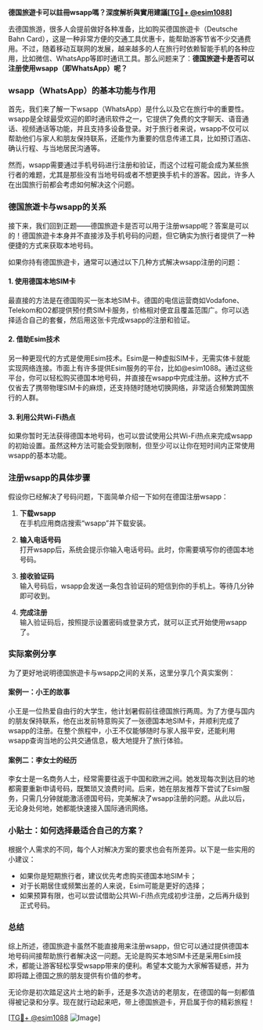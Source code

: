 **德国旅遊卡可以註冊wsapp嗎？深度解析與實用建議[[TG💪+ @esim1088](https://t.me/s/esim1088)]**

去德国旅游，很多人会提前做好各种准备，比如购买德国旅遊卡（Deutsche Bahn Card），这是一种非常方便的交通工具优惠卡，能帮助游客节省不少交通费用。不过，随着移动互联网的发展，越来越多的人在旅行时依赖智能手机的各种应用，比如微信、WhatsApp等即时通讯工具。那么问题来了：**德国旅遊卡是否可以注册使用wsapp（即WhatsApp）呢？**

### wsapp（WhatsApp）的基本功能与作用

首先，我们来了解一下wsapp（WhatsApp）是什么以及它在旅行中的重要性。wsapp是全球最受欢迎的即时通讯软件之一，它提供了免费的文字聊天、语音通话、视频通话等功能，并且支持多设备登录。对于旅行者来说，wsapp不仅可以帮助他们与家人和朋友保持联系，还能作为重要的信息传递工具，比如预订酒店、确认行程、与当地居民沟通等。

然而，wsapp需要通过手机号码进行注册和验证，而这个过程可能会成为某些旅行者的难题，尤其是那些没有当地号码或者不想更换手机卡的游客。因此，许多人在出国旅行前都会考虑如何解决这个问题。

### 德国旅遊卡与wsapp的关系

接下来，我们回到正题——德国旅遊卡是否可以用于注册wsapp呢？答案是可以的！德国旅遊卡本身并不直接涉及手机号码的问题，但它确实为旅行者提供了一种便捷的方式来获取本地号码。

如果你持有德国旅遊卡，通常可以通过以下几种方式解决wsapp注册的问题：

#### 1. 使用德国本地SIM卡
最直接的方法是在德国购买一张本地SIM卡。德国的电信运营商如Vodafone、Telekom和O2都提供预付费SIM卡服务，价格相对便宜且覆盖范围广。你可以选择适合自己的套餐，然后用这张卡完成wsapp的注册和验证。

#### 2. 借助Esim技术
另一种更现代的方式是使用Esim技术。Esim是一种虚拟SIM卡，无需实体卡就能实现网络连接。市面上有许多提供Esim服务的平台，比如@esim1088。通过这些平台，你可以轻松购买德国本地号码，并直接在wsapp中完成注册。这种方式不仅省去了携带物理SIM卡的麻烦，还支持随时随地切换网络，非常适合频繁跨国旅行的人群。

#### 3. 利用公共Wi-Fi热点
如果你暂时无法获得德国本地号码，也可以尝试使用公共Wi-Fi热点来完成wsapp的初始设置。虽然这种方法可能会受到限制，但至少可以让你在短时间内正常使用wsapp的基本功能。

### 注册wsapp的具体步骤

假设你已经解决了号码问题，下面简单介绍一下如何在德国注册wsapp：

1. **下载wsapp**  
   在手机应用商店搜索“wsapp”并下载安装。
   
2. **输入电话号码**  
   打开wsapp后，系统会提示你输入电话号码。此时，你需要填写你的德国本地号码。

3. **接收验证码**  
   输入号码后，wsapp会发送一条包含验证码的短信到你的手机上。等待几分钟即可收到。

4. **完成注册**  
   输入验证码后，按照提示设置密码或登录方式，就可以正式开始使用wsapp了。

### 实际案例分享

为了更好地说明德国旅遊卡与wsapp之间的关系，这里分享几个真实案例：

#### 案例一：小王的故事
小王是一位热爱自由行的大学生，他计划暑假前往德国旅行两周。为了方便与国内的朋友保持联系，他在出发前特意购买了一张德国本地SIM卡，并顺利完成了wsapp的注册。在整个旅程中，小王不仅能够随时与家人报平安，还能利用wsapp查询当地的公共交通信息，极大地提升了旅行体验。

#### 案例二：李女士的经历
李女士是一名商务人士，经常需要往返于中国和欧洲之间。她发现每次到达目的地都需要重新申请号码，既繁琐又浪费时间。后来，她在朋友推荐下尝试了Esim服务，只需几分钟就能激活德国号码，完美解决了wsapp注册的问题。从此以后，无论身处何地，她都能快速接入国际通讯网络。

### 小贴士：如何选择最适合自己的方案？

根据个人需求的不同，每个人对解决方案的要求也会有所差异。以下是一些实用的小建议：

- 如果你是短期旅行者，建议优先考虑购买德国本地SIM卡；
- 对于长期居住或频繁出差的人来说，Esim可能是更好的选择；
- 如果预算有限，也可以尝试借助公共Wi-Fi热点完成初步注册，之后再升级到正式号码。

### 总结

综上所述，德国旅遊卡虽然不能直接用来注册wsapp，但它可以通过提供德国本地号码间接帮助旅行者解决这一问题。无论是购买本地SIM卡还是采用Esim技术，都能让游客轻松享受wsapp带来的便利。希望本文能为大家解答疑惑，并为即将踏上德国之旅的朋友提供有价值的参考。

无论你是初次踏足这片土地的新手，还是多次造访的老朋友，在德国的每一刻都值得被记录和分享。现在就行动起来吧，带上德国旅遊卡，开启属于你的精彩旅程！

[[TG💪+ @esim1088](https://t.me/s/esim1088) ![Image](https://i.postimg.cc/4NQfJmqS/Snipaste-2025-05-13-00-14-12.png)]